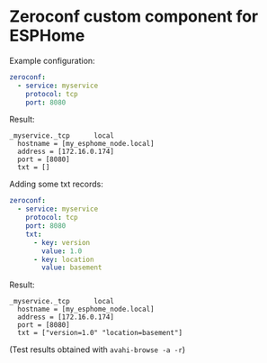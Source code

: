 # Zeroconf custom component for ESPHome


Example configuration:

```yaml
zeroconf:
  - service: myservice
    protocol: tcp
    port: 8080
 ```
 
 
 Result:
 
 ```
 _myservice._tcp      local
   hostname = [my_esphome_node.local]
   address = [172.16.0.174]
   port = [8080]
   txt = []
```


Adding some txt records:

```yaml
zeroconf:
  - service: myservice
    protocol: tcp
    port: 8080
    txt:
      - key: version
        value: 1.0
      - key: location
        value: basement
 ```
 
 
 Result:
 
 ```
 _myservice._tcp      local
   hostname = [my_esphome_node.local]
   address = [172.16.0.174]
   port = [8080]
   txt = ["version=1.0" "location=basement"]
```

(Test results obtained with `avahi-browse -a -r`)
